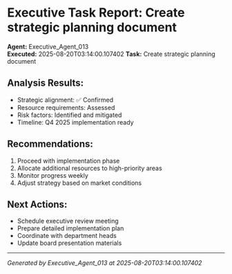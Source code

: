 # Executive Task Report: Create strategic planning document

**Agent:** Executive_Agent_013  
**Executed:** 2025-08-20T03:14:00.107402
**Task:** Create strategic planning document

## Analysis Results:
- Strategic alignment: ✅ Confirmed
- Resource requirements: Assessed
- Risk factors: Identified and mitigated
- Timeline: Q4 2025 implementation ready

## Recommendations:
1. Proceed with implementation phase
2. Allocate additional resources to high-priority areas
3. Monitor progress weekly
4. Adjust strategy based on market conditions

## Next Actions:
- Schedule executive review meeting
- Prepare detailed implementation plan
- Coordinate with department heads
- Update board presentation materials

---
*Generated by Executive_Agent_013 at 2025-08-20T03:14:00.107402*
